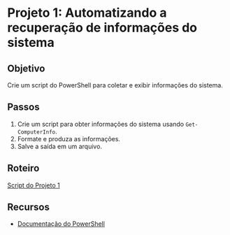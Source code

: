 # Projeto 1: Automatizando a recuperação de informações do sistema

## Objetivo
Crie um script do PowerShell para coletar e exibir informações do sistema.

## Passos
1. Crie um script para obter informações do sistema usando `Get-ComputerInfo`.
2. Formate e produza as informações.
3. Salve a saída em um arquivo.

## Roteiro
[Script do Projeto 1](../../scripts/projects/project1)

## Recursos
- [Documentação do PowerShell](https://docs.microsoft.com/en-us/powershell/)